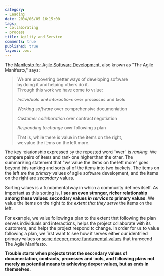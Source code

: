 ```yaml
--- 
category: 
- Leading
date: 2004/06/05 16:15:00
tags: 
- collaborating
- process
title: Agility and Service
comments: true
published: true
layout: post
---
```


<p> The <a href="http://www.agilemanifesto.org/">Manifesto for Agile Software Development</a>, also known as "The Agile Manifesto," says: </p>
<blockquote>
<p> We are uncovering better ways of developing software <br /> by doing it and helping others do it. <br /> Through this work we have come to value: </p>
<p>
<em>Individuals and interactions</em> over processes and tools </p>
<p>
<em>Working software</em> over comprehensive documentation </p>
<p>
<em>Customer collaboration</em> over contract negotiation </p>
<p>
<em>Responding to change</em> over following a plan </p>
<p> That is, while there is value in the items on the right,<br /> we value the items on the left more. </p>
</blockquote>
<p> The key relationship expressed by the repeated word "over" is <em>ranking.</em>  We compare pairs of items and rank one higher than the other.  The summarizing statement that "we value the items on the left more" goes beyond this ranking and sorts all of the items into two buckets.  The items on the left are the <em>primary</em> values of agile software development, and the items on the right are <em>secondary</em> values. </p>
<p> Sorting values is a fundamental way in which a community defines itself.  As important as this sorting is, <strong>I see an even stronger, richer relationship among these values: secondary values <em>in service to</em> primary values</strong>.  We value the items on the right <em>to the extent that they serve</em> the items on the left.</p>
<p> For example, we value following a plan to the extent that following the plan serves individuals and interactions, helps the project collaborate with its customers, and helps the project respond to change.  In order for us to value following a plan, we first want to see how it serves either our identified primary values or <a href="/2004/02/values/">some deeper, more fundamental values</a> that transcend The Agile Manifesto. </p>
<p>
<strong>Trouble starts when projects treat the secondary values of documentation, contracts, processes and tools, and following plans not merely as potential means to achieving deeper values, but as ends in themselves.</strong>
</p>
